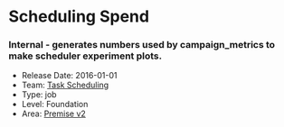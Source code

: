 # Scheduling Spend
### Internal - generates numbers used by campaign_metrics to make scheduler experiment plots.
* Release Date: 2016-01-01
* Team: [Task Scheduling](../teams/scheduling.md)
* Type: job
* Level: Foundation
* Area: [Premise v2](areas/v2.png)
